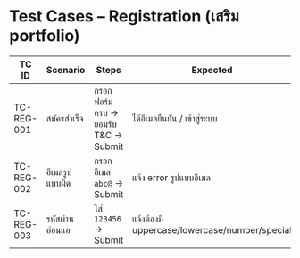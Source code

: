 ﻿# Test Cases – Registration (เสริม portfolio)

| TC ID | Scenario | Steps | Expected |
|------|----------|-------|---------|
| TC-REG-001 | สมัครสำเร็จ | กรอกฟอร์มครบ → ยอมรับ T&C → Submit | ได้อีเมลยืนยัน / เข้าสู่ระบบ |
| TC-REG-002 | อีเมลรูปแบบผิด | กรอกอีเมล `abc@` → Submit | แจ้ง error รูปแบบอีเมล |
| TC-REG-003 | รหัสผ่านอ่อนแอ | ใส่ `123456` → Submit | แจ้งต้องมี uppercase/lowercase/number/special |

